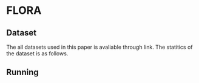 # FLORA

## Dataset

The all datasets used in this paper is avaliable through link. The statitics of the dataset is as follows.

## Running
